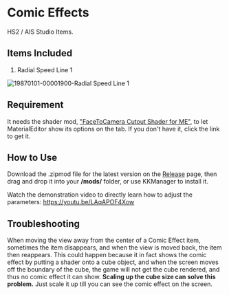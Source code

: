 # Comic Effects
HS2 / AIS Studio Items.

## Items Included
1. Radial Speed Line 1

![19870101-00001900-Radial Speed Line 1](https://github.com/user-attachments/assets/8392cb0e-53b7-4a6e-9d38-84eb4ef27c23)


## Requirement
It needs the shader mod, ["FaceToCamera Cutout Shader for ME"](https://github.com/Blatke/FaceToCamera-Cutout-Shader-for-ME/releases), to let MaterialEditor show its options on the tab. If you don't have it, click the link to get it.

## How to Use
Download the .zipmod file for the latest version on the [Release](https://github.com/Blatke/Comic-Effects/releases) page, then drag and drop it into your **/mods/** folder, or use KKManager to install it.

Watch the demonstration video to directly learn how to adjust the parameters: https://youtu.be/LAqAPOF4Xow

## Troubleshooting
When moving the view away from the center of a Comic Effect item, sometimes the item disappears, and when the view is moved back, the item then reappears. This could happen because it in fact shows the comic effect by putting a shader onto a cube object, and when the screen moves off the boundary of the cube, the game will not get the cube rendered, and thus no comic effect it can show. **Scaling up the cube size can solve this problem.** Just scale it up till you can see the comic effect on the screen. 

